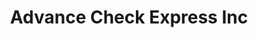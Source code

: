 ---
title: Advance Check Express Inc
slug: advance-check-express-inc
updated-on: '2024-05-30T13:44:31.749Z'
created-on: '2024-05-30T13:41:46.671Z'
published-on: '2024-05-30T13:54:32.469Z'
f_city-state-2:
- cms/city/gadsden-al.md
- cms/city/montgomery-al.md
- cms/city/tupelo-ms.md
- cms/city/starkville-ms.md
- cms/city/west-point-ms.md
f_locations:
- cms/payday-loan/advance-check-express-inc-3284.md
- cms/payday-loan/advance-check-express-inc-3285.md
- cms/payday-loan/advance-check-express-inc-3286.md
- cms/payday-loan/advance-check-express-inc-3287.md
- cms/payday-loan/advance-check-express-inc-3288.md
- cms/payday-loan/advance-check-express-inc-3289.md
- cms/payday-loan/advance-check-express-inc-3290.md
f_states:
- cms/state/alabama.md
- cms/state/mississippi.md
layout: '[company].html'
tags: company
---